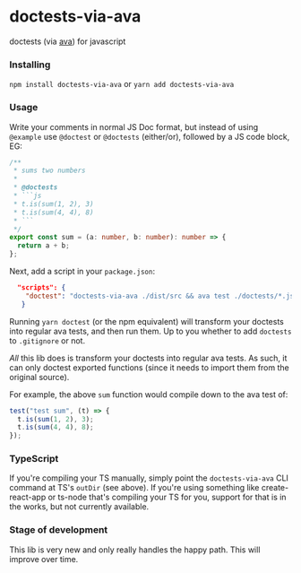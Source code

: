 # doctests-via-ava
doctests (via [ava](https://github.com/avajs/ava)) for javascript

### Installing

`npm install doctests-via-ava` or `yarn add doctests-via-ava`

### Usage

Write your comments in normal JS Doc format, but instead of using `@example` use `@doctest` or `@doctests` (either/or), followed by a JS code block, EG:

```typescript
/**
 * sums two numbers
 *
 * @doctests
 * ```js
 * t.is(sum(1, 2), 3)
 * t.is(sum(4, 4), 8)
 * ```
 */
export const sum = (a: number, b: number): number => {
  return a + b;
};
```

Next, add a script in your `package.json`:
```json
  "scripts": {
    "doctest": "doctests-via-ava ./dist/src && ava test ./doctests/*.js"
   }
 ```

Running `yarn doctest` (or the npm equivalent) will transform your doctests into regular ava tests, and then run them.  Up to you whether to add `doctests` to `.gitignore` or not.

_All_ this lib does is transform your doctests into regular ava tests.  As such, it can only doctest exported functions (since it needs to import them from the original source).

For example, the above `sum` function would compile down to the ava test of:

```js
test("test sum", (t) => {
  t.is(sum(1, 2), 3);
  t.is(sum(4, 4), 8);
});
```

### TypeScript

If you're compiling your TS manually, simply point the `doctests-via-ava` CLI command at TS's `outDir` (see above).  If you're using something like create-react-app or ts-node that's compiling your TS for you, support for that is in the works, but not currently available.

### Stage of development

This lib is very new and only really handles the happy path.  This will improve over time.
